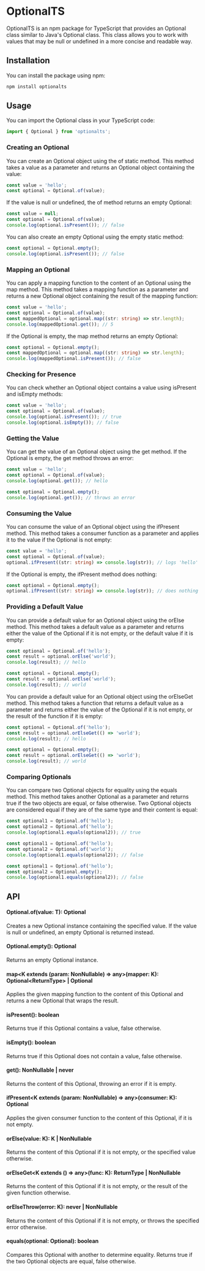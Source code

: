 # OptionalTS
OptionalTS is an npm package for TypeScript that provides an Optional class similar to Java's Optional class. This class allows you to work with values that may be null or undefined in a more concise and readable way.

## Installation

You can install the package using npm:
```sh
npm install optionalts
```

## Usage

You can import the Optional class in your TypeScript code:
```ts
import { Optional } from 'optionalts';
```
### Creating an Optional

You can create an Optional object using the of static method. This method takes a value as a parameter and returns an Optional object containing the value:
```ts
const value = 'hello';
const optional = Optional.of(value);
```

If the value is null or undefined, the of method returns an empty Optional:
```ts
const value = null;
const optional = Optional.of(value);
console.log(optional.isPresent()); // false
```

You can also create an empty Optional using the empty static method:
```ts
const optional = Optional.empty();
console.log(optional.isPresent()); // false
```

### Mapping an Optional

You can apply a mapping function to the content of an Optional using the map method. This method takes a mapping function as a parameter and returns a new Optional object containing the result of the mapping function:
```ts
const value = 'hello';
const optional = Optional.of(value);
const mappedOptional = optional.map((str: string) => str.length);
console.log(mappedOptional.get()); // 5
```

If the Optional is empty, the map method returns an empty Optional:
```ts
const optional = Optional.empty();
const mappedOptional = optional.map((str: string) => str.length);
console.log(mappedOptional.isPresent()); // false
```

### Checking for Presence

You can check whether an Optional object contains a value using isPresent and isEmpty methods:
```ts
const value = 'hello';
const optional = Optional.of(value);
console.log(optional.isPresent()); // true
console.log(optional.isEmpty()); // false
```

### Getting the Value
You can get the value of an Optional object using the get method. If the Optional is empty, the get method throws an error:

```ts
const value = 'hello';
const optional = Optional.of(value);
console.log(optional.get()); // hello
```

```ts
const optional = Optional.empty();
console.log(optional.get()); // throws an error
```

### Consuming the Value

You can consume the value of an Optional object using the ifPresent method. This method takes a consumer function as a parameter and applies it to the value if the Optional is not empty:
```ts
const value = 'hello';
const optional = Optional.of(value);
optional.ifPresent((str: string) => console.log(str)); // logs 'hello'
```

If the Optional is empty, the ifPresent method does nothing:
```ts
const optional = Optional.empty();
optional.ifPresent((str: string) => console.log(str)); // does nothing
```

### Providing a Default Value
You can provide a default value for an Optional object using the orElse method. This method takes a default value as a parameter and returns either the value of the Optional if it is not empty, or the default value if it is empty:
```ts
const optional = Optional.of('hello');
const result = optional.orElse('world');
console.log(result); // hello
```
```ts
const optional = Optional.empty();
const result = optional.orElse('world');
console.log(result); // world
```

You can provide a default value for an Optional object using the orElseGet method. This method takes a function that returns a default value as a parameter and returns either the value of the Optional if it is not empty, or the result of the function if it is empty:
```ts
const optional = Optional.of('hello');
const result = optional.orElseGet(() => 'world');
console.log(result); // hello
```
```ts
const optional = Optional.empty();
const result = optional.orElseGet(() => 'world');
console.log(result); // world
```

### Comparing Optionals
You can compare two Optional objects for equality using the equals method. This method takes another Optional as a parameter and returns true if the two objects are equal, or false otherwise. Two Optional objects are considered equal if they are of the same type and their content is equal:

```ts
const optional1 = Optional.of('hello');
const optional2 = Optional.of('hello');
console.log(optional1.equals(optional2)); // true
```
```ts
const optional1 = Optional.of('hello');
const optional2 = Optional.of('world');
console.log(optional1.equals(optional2)); // false
```
```ts
const optional1 = Optional.of('hello');
const optional2 = Optional.empty();
console.log(optional1.equals(optional2)); // false
```

## API
#### Optional.of<T>(value: T): Optional<T>
Creates a new Optional instance containing the specified value. If the value is null or undefined, an empty Optional is returned instead.

#### Optional.empty(): Optional<undefined>
Returns an empty Optional instance.

#### map<K extends (param: NonNullable<T>) => any>(mapper: K): Optional<ReturnType<K>> | Optional<T>
Applies the given mapping function to the content of this Optional and returns a new Optional that wraps the result.

#### isPresent(): boolean
Returns true if this Optional contains a value, false otherwise.

#### isEmpty(): boolean
Returns true if this Optional does not contain a value, false otherwise.

#### get(): NonNullable<T> | never
Returns the content of this Optional, throwing an error if it is empty.

#### ifPresent<K extends (param: NonNullable<T>) => any>(consumer: K): Optional<T>
Applies the given consumer function to the content of this Optional, if it is not empty.

#### orElse<K>(value: K): K | NonNullable<T>
Returns the content of this Optional if it is not empty, or the specified value otherwise.

#### orElseGet<K extends () => any>(func: K): ReturnType<K> | NonNullable<T>
Returns the content of this Optional if it is not empty, or the result of the given function otherwise.

#### orElseThrow<K extends Error>(error: K): never | NonNullable<T>
Returns the content of this Optional if it is not empty, or throws the specified error otherwise.

#### equals(optional: Optional<T>): boolean
Compares this Optional with another to determine equality. Returns true if the two Optional objects are equal, false otherwise.
